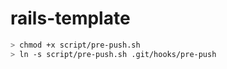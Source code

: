 # rails-template

```sh
> chmod +x script/pre-push.sh
> ln -s script/pre-push.sh .git/hooks/pre-push
```
